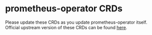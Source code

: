 # prometheus-operator CRDs

Please update these CRDs as you update prometheus-operator 
itself. Official upstream version of these CRDs can be found
[here](https://github.com/prometheus-operator/prometheus-operator/tree/master/example/prometheus-operator-crd).
